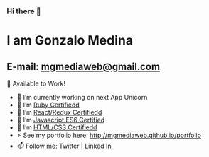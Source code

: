 ### Hi there 👋

# I am Gonzalo Medina
## E-mail: mgmediaweb@gmail.com

💼 Available to Work!

- 🔭 I’m currently working on next App Unicorn
- 🌱 I’m [Ruby Certifiedd](https://www.credential.net/aba5c3cd-575e-4a5f-86f8-7ed84fd60f3c#gs.c16k75)
- 🌱 I’m [React/Redux Certifiedd](https://www.credential.net/15313f0e-6add-40d8-acb0-4d0d62d95f66#gs.f15b1j)
- 🌱 I’m [Javascript ES6 Certified](https://www.credential.net/aba5c3cd-575e-4a5f-86f8-7ed84fd60f3c#gs.c16k75)
- 🌱 I’m [HTML/CSS Certifiedd](https://www.credential.net/c500b4a0-8972-4532-ac88-7f08891b6a65#gs.f12fzv)
- ⚡ See my portfolio here: http://mgmediaweb.github.io/portfolio
- 📫 Follow me: [Twitter](https://twitter.com/GonzoMedinaDev) | [Linked In](https://www.linkedin.com/in/gonzalo-medina-g/)
